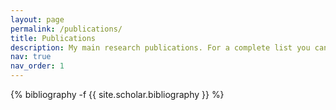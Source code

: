 ```yaml
---
layout: page
permalink: /publications/
title: Publications
description: My main research publications. For a complete list you can check my <a href='https://scholar.google.com/citations?user=g-H-RbMAAAAJ&hl=en'>Google Scholar</a>.
nav: true
nav_order: 1
---
```

<!-- _pages/publications.md -->
<div class="publications">

{% bibliography -f {{ site.scholar.bibliography }} %}

</div>
